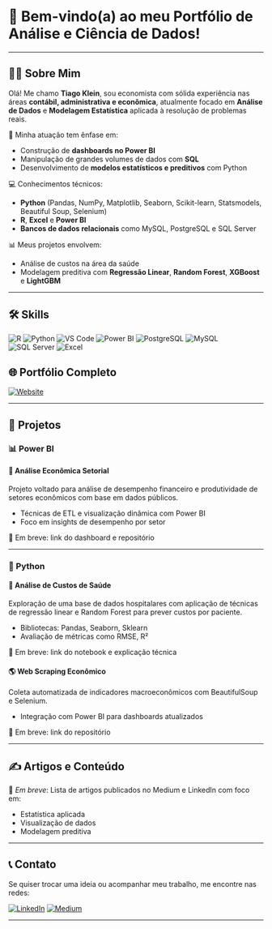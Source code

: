 # 👋 Bem-vindo(a) ao meu Portfólio de Análise e Ciência de Dados!

---

## 👨‍💼 Sobre Mim

Olá! Me chamo **Tiago Klein**, sou economista com sólida experiência nas áreas **contábil, administrativa e econômica**, atualmente focado em **Análise de Dados** e **Modelagem Estatística** aplicada à resolução de problemas reais.

🎯 Minha atuação tem ênfase em:
- Construção de **dashboards no Power BI**
- Manipulação de grandes volumes de dados com **SQL**
- Desenvolvimento de **modelos estatísticos e preditivos** com Python

💻 Conhecimentos técnicos:
- **Python** (Pandas, NumPy, Matplotlib, Seaborn, Scikit-learn, Statsmodels, Beautiful Soup, Selenium)
- **R**, **Excel** e **Power BI**
- **Bancos de dados relacionais** como MySQL, PostgreSQL e SQL Server

📊 Meus projetos envolvem:
- Análise de custos na área da saúde
- Modelagem preditiva com **Regressão Linear**, **Random Forest**, **XGBoost** e **LightGBM**

---

## 🛠️ Skills

![R](https://img.shields.io/badge/R-276DC3?style=for-the-badge&logo=r&logoColor=white)
![Python](https://img.shields.io/badge/Python-FFD43B?style=for-the-badge&logo=python&logoColor=blue)
![VS Code](https://img.shields.io/badge/Visual_Studio_Code-0078D4?style=for-the-badge&logo=visual%20studio%20code&logoColor=white)
![Power BI](https://img.shields.io/badge/PowerBI-F2C811?style=for-the-badge&logo=Power%20BI&logoColor=black)
![PostgreSQL](https://img.shields.io/badge/PostgreSQL-316192?style=for-the-badge&logo=postgresql&logoColor=white)
![MySQL](https://img.shields.io/badge/MySQL-005C84?style=for-the-badge&logo=mysql&logoColor=white)
![SQL Server](https://img.shields.io/badge/Microsoft_SQL_Server-CC2927?style=for-the-badge&logo=microsoft-sql-server&logoColor=white)
![Excel](https://img.shields.io/badge/Microsoft_Excel-217346?style=for-the-badge&logo=microsoft-excel&logoColor=white)


## 🌐 Portfólio Completo

[![Website](https://img.shields.io/badge/Portfólio-4285F4?style=for-the-badge&logo=google-chrome&logoColor=white)](https://sites.google.com/view/portfoliotiagoklein/in%C3%ADcio)

---

## 💼 Projetos

### 📊 Power BI

#### 🛫 Análise Econômica Setorial
Projeto voltado para análise de desempenho financeiro e produtividade de setores econômicos com base em dados públicos.
- Técnicas de ETL e visualização dinâmica com Power BI
- Foco em insights de desempenho por setor

📎 Em breve: link do dashboard e repositório

---

### 🐍 Python

#### 💉 Análise de Custos de Saúde
Exploração de uma base de dados hospitalares com aplicação de técnicas de regressão linear e Random Forest para prever custos por paciente.
- Bibliotecas: Pandas, Seaborn, Sklearn
- Avaliação de métricas como RMSE, R²

📎 Em breve: link do notebook e explicação técnica

#### 🌎 Web Scraping Econômico
Coleta automatizada de indicadores macroeconômicos com BeautifulSoup e Selenium.
- Integração com Power BI para dashboards atualizados

📎 Em breve: link do repositório

---



## ✍️ Artigos e Conteúdo

📘 *Em breve*: Lista de artigos publicados no Medium e LinkedIn com foco em:
- Estatística aplicada
- Visualização de dados
- Modelagem preditiva

---

## 📞 Contato

Se quiser trocar uma ideia ou acompanhar meu trabalho, me encontre nas redes:

[![LinkedIn](https://img.shields.io/badge/LinkedIn-0077B5?style=for-the-badge&logo=linkedin&logoColor=white)](https://www.linkedin.com/in/tiago-valaski/)
[![Medium](https://img.shields.io/badge/Medium-12100E?style=for-the-badge&logo=medium&logoColor=white)](https://medium.com/@tiago.kv)

---

